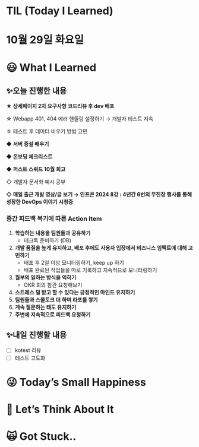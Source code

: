# TIL (Today I Learned)

# 10월 29일 화요일

# 😃 What I Learned

## ✨오늘 진행한 내용

**★ 상세페이지 2차 요구사항 코드리뷰 후 dev 배포**

☆ Webapp 401, 404 에러 핸들링 설정하기 → 개발자 테스트 지속

☆ 테스트 후 데이터 비우기 방법 고민

**◆ 서버 증설 배우기**

**◆ 온보딩 체크리스트**

**◆ 퍼스트 스쿼드 10월 회고**

◇ 개발자 문서화 예시 공부

**◇ 매일 출근 개발 영상/글 보기 → 인프콘 2024 8강 : 4년간 6번의 무진장 행사를 통해 성장한 DevOps 이야기 시청중**

### 중간 피드백 복기에 따른 Action Item

1. **학습하는 내용을 팀원들과 공유하기**
    - 테크톡 준비하기 (DB)
2. **개발 품질을 높게 유지하고, 배포 후에도 사용자 입장에서 비즈니스 임팩트에 대해 고민하기**
    - 배포 후 2일 이상 모니터링하기, keep up 하기
    - 배포 완료된 작업들을 따로 기록하고 지속적으로 모니터링하기
3. **월부의 일하는 방식을 익히기**
    - OKR 회의 참관 요청해보기
4. **스트레스 덜 받고 할 수 있다는 긍정적인 마인드 유지하기**
5. **팀원들과 스몰토크 더 하며 라포를 쌓기**
6. **계속 질문하는 태도 유지하기**
7. **주변에 지속적으로 피드백 요청하기**

## ✨내일 진행할 내용

- [ ]  kotest 리뷰
- [ ]  테스트 고도화

# 😜 Today’s Small Happiness

# 🧐 Let’s Think About It

# 🙀 Got Stuck..